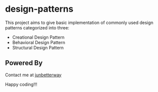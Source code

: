# design-patterns

This project aims to give basic implementation of commonly used design patterns categorized into three: 

* Creational Design Pattern
* Behavioral Design Pattern
* Structural Design Pattern

## Powered By
Contact me at [junbetterway](mailto:jkpminon12@yahoo.com)

Happy coding!!!
